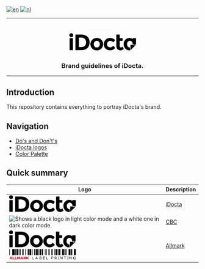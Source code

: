 [![en](https://img.shields.io/badge/lang-en-red.svg)](https://github.com/iDocta/brand-guide/blob/main/README.md)
[![nl](https://img.shields.io/badge/lang-nl-green.svg)](https://github.com/iDocta/brand-guide/blob/main/README.nl.md)

---

<h1 align="center">
    <a href="https://www.idocta.be">    
        <picture>
            <source media="(prefers-color-scheme: dark)" srcset="https://raw.githubusercontent.com/iDocta/brand-guide/main/logo/idocta/source/idocta-white.svg">
            <source media="(prefers-color-scheme: light)" srcset="https://raw.githubusercontent.com/iDocta/brand-guide/main/logo/idocta/source/idocta-black.svg">
            <img width="175px" alt="Shows a black logo in light color mode and a white one in dark color mode." src="https://raw.githubusercontent.com/iDocta/brand-guide/main/logo/idocta/source/idocta-black.svg">
        </picture>
    </a> 
</h1>
 
<h3 align="center">Brand guidelines of iDocta.</h3>

---

## Introduction

This repository contains everything to portray iDocta's brand.

## Navigation

- [Do's and Don't's](dos_and_donts/README.md)
- [iDocta logos](logo/README.md)
- [Color Palette](palette/README.md)

## Quick summary

| Logo                                                                                                                                                                                                                                                                                                                                                                                                                                                                                                                                               | Description               |
| -------------------------------------------------------------------------------------------------------------------------------------------------------------------------------------------------------------------------------------------------------------------------------------------------------------------------------------------------------------------------------------------------------------------------------------------------------------------------------------------------------------------------------------------------- | ------------------------- |
| <picture><source media="(prefers-color-scheme: dark)" srcset="https://raw.githubusercontent.com/iDocta/brand-guide/main/logo/idocta/source/idocta-white.svg"><source media="(prefers-color-scheme: light)" srcset="https://raw.githubusercontent.com/iDocta/brand-guide/main/logo/idocta/source/idocta-black.svg"><img width="175px" alt="Shows a black logo in light color mode and a white one in dark color mode." src="https://raw.githubusercontent.com/iDocta/brand-guide/main/logo/idocta/source/idocta-black.svg"></picture>               | [iDocta](/logo/idocta/)   |
| <picture><source media="(prefers-color-scheme: dark)" srcset="https://raw.githubusercontent.com/iDocta/brand-guide/main/logo/cbc/source/cbc-landscape-light.svg"><source media="(prefers-color-scheme: light)" srcset="https://raw.githubusercontent.com/iDocta/brand-guide/main/logo/cbc/source/cbc-landscape-dark.svg"><img width="175px" alt="Shows a black logo in light color mode and a white one in dark color mode." src="https://raw.githubusercontent.com/iDocta/brand-guide/main/logo/idocta/source/cbc-landscape-light.svg"></picture> | [CBC](/logo/cbc/)         |
| <picture><source media="(prefers-color-scheme: dark)" srcset="https://raw.githubusercontent.com/iDocta/brand-guide/main/logo/allmark/source/allmark-white.svg"><source media="(prefers-color-scheme: light)" srcset="https://raw.githubusercontent.com/iDocta/brand-guide/main/logo/idocta/source/idocta-black.svg"><img width="175px" alt="Shows a black logo in light color mode and a white one in dark color mode." src="https://raw.githubusercontent.com/iDocta/brand-guide/main/logo/allmark/source/allmark.svg"></picture>                 | [Allmark](/logo/allmark/) |